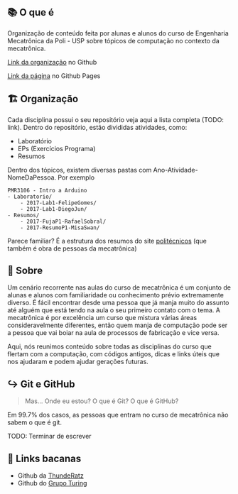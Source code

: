 ## 📚 O que é

Organização de conteúdo feita por alunas e alunos do curso de Engenharia Mecatrônica da Poli - USP sobre tópicos de computação no contexto da mecatrônica.

[Link da organização](https://github.com/MecatroniGit) no Github

[Link da página](https://mecatronigit.github.io/) no Github Pages

## 🏗️ Organização

Cada disciplina possui o seu repositório veja aqui a lista completa (TODO: link). Dentro do repositório, estão divididas atividades, como:

- Laboratório
- EPs (Exercícios Programa)
- Resumos

Dentro dos tópicos, existem diversas pastas com Ano-Atividade-NomeDaPessoa. Por exemplo

```
PMR3106 - Intro a Arduino
- Laboratorio/
    - 2017-Lab1-FelipeGomes/
    - 2017-Lab1-DiegoJun/
- Resumos/
    - 2017-FujaP1-RafaelSobral/
    - 2017-ResumoP1-MisaSwan/
```

Parece familiar? É a estrutura dos resumos do site [politécnicos](https://www.politecnicos.com.br/) (que também é obra de pessoas da mecatrônica)

## 🔖 Sobre

Um cenário recorrente nas aulas do curso de mecatrônica é um conjunto de alunas e alunos com familiaridade ou conhecimento prévio extremamente diverso. É fácil encontrar desde uma pessoa que já manja muito do assunto até alguém que está tendo na aula o seu primeiro contato com o tema. A mecatrônica é por excelência um curso que mistura várias áreas consideravelmente diferentes, então quem manja de computação pode ser a pessoa que vai boiar na aula de processos de fabricação e vice versa.

Aqui, nós reunimos conteúdo sobre todas as disciplinas do curso que flertam com a computação, com códigos antigos, dicas e links úteis que nos ajudaram e podem ajudar gerações futuras.

## ↪️ Git e GitHub

> Mas... Onde eu estou? O que é Git? O que é GitHub?

Em 99.7% dos casos, as pessoas que entram no curso de mecatrônica não sabem o que é git. 

TODO: Terminar de escrever

## 🔗 Links bacanas

- Github da [ThundeRatz](https://github.com/ThundeRatz)
- Github do [Grupo Turing](https://github.com/GrupoTuring)
